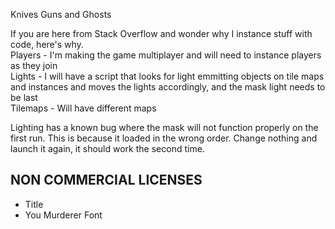 Knives Guns and Ghosts

If you are here from Stack Overflow and wonder why I instance stuff with code, here's why.  
Players - I'm making the game multiplayer and will need to instance players as they join  
Lights - I will have a script that looks for light emmitting objects on tile maps and instances and moves the lights accordingly, and the mask light needs to be last  
Tilemaps - Will have different maps  
  
Lighting has a known bug where the mask will not function properly on the first run. This is because it loaded in the wrong order. Change nothing and launch it again, it should work the second time.  

## NON COMMERCIAL LICENSES
- Title
- You Murderer Font
